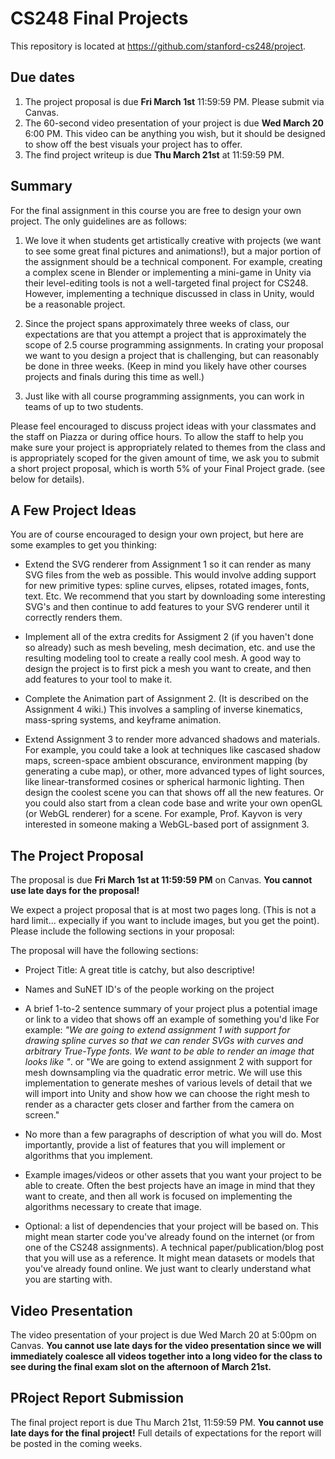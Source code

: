 # CS248 Final Projects

This repository is located at https://github.com/stanford-cs248/project. 

## Due dates

1. The project proposal is due __Fri March 1st__ 11:59:59 PM.  Please submit via Canvas. 
2. The 60-second video presentation of your project is due __Wed March 20__ 6:00 PM. This video can be anything you wish, but it should be designed to show off the best visuals your project has to offer.
3. The find project writeup is due __Thu March 21st__ at 11:59:59 PM.

## Summary

For the final assignment in this course you are free to design your own project. The only guidelines are as follows:

1. We love it when students get artistically creative with projects (we want to see some great final pictures and animations!), but a major portion of the assignment should be a technical component.  For example, creating a complex scene in Blender or implementing a mini-game in Unity via their level-editing tools is not a well-targeted final project for CS248.  However, implementing a technique discussed in class in Unity, would be a reasonable project.

2. Since the project spans approximately three weeks of class, our expectations are that you attempt a project that is approximately the scope of 2.5 course programming assignments.  In crating your proposal we want to you design a project that is challenging, but can reasonably be done in three weeks.  (Keep in mind you likely have other courses projects and finals during this time as well.)

3. Just like with all course programming assignments, you can work in teams of up to two students.

Please feel encouraged to discuss project ideas with your classmates and the staff on Piazza or during office hours. To allow the staff to help you make sure your project is appropriately related to themes from the class and is appropriately scoped for the given amount of time, we ask you to submit a short project proposal, which is worth 5% of your Final Project grade. (see below for details).

## A Few Project Ideas ##

You are of course encouraged to design your own project, but here are some examples to get you thinking: 

* Extend the SVG renderer from Assignment 1 so it can render as many SVG files from the web as possible.  This would involve adding support for new primitive types: spline curves, elipses, rotated images, fonts, text. Etc.  We recommend that you start by downloading some interesting SVG's and then continue to add features to your SVG renderer until it correctly renders them.

* Implement all of the extra credits for Assigment 2 (if you haven't done so already) such as mesh beveling, mesh decimation, etc. and use the resulting modeling tool to create a really cool mesh.  A good way to design the project is to first pick a mesh you want to create, and then add features to your tool to make it.

* Complete the Animation part of Assignment 2. (It is described on the Assignment 4 wiki.)  This involves a sampling of inverse kinematics, mass-spring systems, and keyframe animation.  

* Extend Assignment 3 to render more advanced shadows and materials.  For example, you could take a look at techniques like cascased shadow maps, screen-space ambient obscurance, environment mapping (by generating a cube map), or other, more advanced types of light sources, like linear-transformed cosines or spherical harmonic lighting.  Then design the coolest scene you can that shows off all the new features.  Or you could also start from a clean code base and write your own openGL (or WebGL renderer) for a scene.  For example, Prof. Kayvon is very interested in someone making a WebGL-based port of assignment 3.

## The Project Proposal ##

The proposal is due __Fri March 1st at 11:59:59 PM__ on Canvas. **You cannot use late days for the proposal!**

We expect a project proposal that is at most two pages long. (This is not a hard limit... expecially if you want to include images, but you get the point).  Please include the following sections in your proposal:

The proposal will have the following sections:

* Project Title:  A great title is catchy, but also descriptive!

* Names and SuNET ID's of the people working on the project

* A brief 1-to-2 sentence summary of your project plus a potential image or link to a video that shows off an example of something you'd like  For example: _"We are going to extend assignment 1 with support for drawing spline curves so that we can render SVGs with curves and arbitrary True-Type fonts. We want to be able to render an image that looks like <show image here>"_.  or "We are going to extend assignment 2 with support for mesh downsampling via the quadratic error metric.  We will use this implementation to generate meshes of various levels of detail that we will import into Unity and show how we can choose the right mesh to render as a character gets closer and farther from the camera on screen." 

* No more than a few paragraphs of description of what you will do.  Most importantly, provide a list of features that you will implement or algorithms that you implement.

* Example images/videos or other assets that you want your project to be able to create.  Often the best projects have an image in mind that they want to create, and then all work is focused on implementing the algorithms necessary to create that image.

* Optional: a list of dependencies that your project will be based on.  This might mean starter code you've already found on the internet (or from one of the CS248 assignments).  A technical paper/publication/blog post that you will use as a reference.  It might mean datasets or models that you've already found online.  We just want to clearly understand what you are starting with.  

## Video Presentation ##

The video presentation of your project is due Wed March 20 at 5:00pm on Canvas.  **You cannot use late days for the video presentation since we will immediately coalesce all videos together into a long video for the class to see during the final exam slot on the afternoon of March 21st.** 

## PRoject Report Submission 

The final project report is due Thu March 21st, 11:59:59 PM.  **You cannot use late days for the final project!** Full details of expectations for the report will be posted in the coming weeks.
